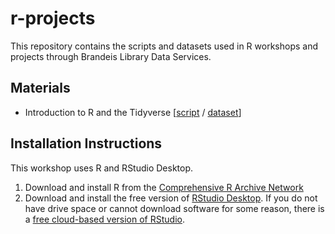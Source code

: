 # r-projects

This repository contains the scripts and datasets used in R workshops and projects
through Brandeis Library Data Services.

## Materials
- Introduction to R and the Tidyverse [[script](https://github.com/DeisData/r-projects/blob/master/Intro-to-R-and-the-Tidyverse.R) / [dataset](https://github.com/DeisData/r-projects/blob/master/world_happiness.csv)]

## Installation Instructions
This workshop uses R and RStudio Desktop.
1. Download and install R from the [Comprehensive R Archive Network](https://cran.rstudio.com/)
2. Download and install the free version of [RStudio Desktop](https://rstudio.com/products/rstudio/download/).
If you do not have drive space or cannot download software for some reason, there is a [free cloud-based version of RStudio](https://rstudio.cloud/). 
